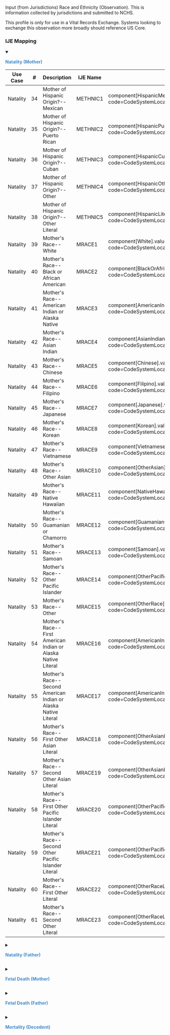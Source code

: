 Input (from Jurisdictions) Race and Ethnicity (Observation). This is information collected by jurisdictions and submitted to NCHS.

This profile is only for use in a Vital Records Exchange. Systems looking to exchange this observation more broadly should reference US Core.
### IJE Mapping

<style>
 .context-menu {cursor: context-menu; color: #438bca;}
 .context-menu:hover {opacity: 0.5;}
</style>
<details open>

<summary>

<strong class='context-menu' > Natality (Mother)</strong>

</summary>
<table class='grid'>
<thead>
  <tr>
    <th style='text-align: center'><strong>Use Case</strong></th>
    <th><strong>#</strong></th>
    <th><strong>Description</strong></th>
    <th><strong>IJE Name</strong></th>
    <th><strong>Field</strong></th>
    <th><strong>Type</strong></th>
    <th><strong>Value Set/Comments</strong></th>
  </tr>
</thead>
<tbody>
<tr>
  <td style='text-align: center'>Natality</td>
  <td>34</td>
  <td>Mother of Hispanic Origin?--Mexican</td>
  <td>METHNIC1</td>
  <td>component[HispanicMexican].valueCoding, <br />code=CodeSystemLocalObservationsCodesVitalRecords#inputraceandethnicityMother</td>
  <td>codeable</td>
  <td><a href='ValueSet-ValueSet-hispanic-no-unknown-vr.html'>ValueSetHispanicNoUnknownVitalRecords</a></td>
</tr>
<tr>
  <td style='text-align: center'>Natality</td>
  <td>35</td>
  <td>Mother of Hispanic Origin?--Puerto Rican</td>
  <td>METHNIC2</td>
  <td>component[HispanicPuertoRican].valueCoding, <br />code=CodeSystemLocalObservationsCodesVitalRecords#inputraceandethnicityMother</td>
  <td>codeable</td>
  <td><a href='ValueSet-ValueSet-hispanic-no-unknown-vr.html'>ValueSetHispanicNoUnknownVitalRecords</a></td>
</tr>
<tr>
  <td style='text-align: center'>Natality</td>
  <td>36</td>
  <td>Mother of Hispanic Origin?--Cuban</td>
  <td>METHNIC3</td>
  <td>component[HispanicCuban].valueCoding, <br />code=CodeSystemLocalObservationsCodesVitalRecords#inputraceandethnicityMother</td>
  <td>codeable</td>
  <td><a href='ValueSet-ValueSet-hispanic-no-unknown-vr.html'>ValueSetHispanicNoUnknownVitalRecords</a></td>
</tr>
<tr>
  <td style='text-align: center'>Natality</td>
  <td>37</td>
  <td>Mother of Hispanic Origin?--Other</td>
  <td>METHNIC4</td>
  <td>component[HispanicOther].valueCoding, <br />code=CodeSystemLocalObservationsCodesVitalRecords#inputraceandethnicityMother</td>
  <td>codeable</td>
  <td><a href='ValueSet-ValueSet-hispanic-no-unknown-vr.html'>ValueSetHispanicNoUnknownVitalRecords</a></td>
</tr>
<tr>
  <td style='text-align: center'>Natality</td>
  <td>38</td>
  <td>Mother of Hispanic Origin?--Other Literal</td>
  <td>METHNIC5</td>
  <td>component[HispanicLiteral].valueString, <br />code=CodeSystemLocalObservationsCodesVitalRecords#inputraceandethnicityMother</td>
  <td>string</td>
  <td></td>
</tr>
<tr>
  <td style='text-align: center'>Natality</td>
  <td>39</td>
  <td>Mother's Race--White</td>
  <td>MRACE1</td>
  <td>component[White].valueBoolean, <br />code=CodeSystemLocalObservationsCodesVitalRecords#inputraceandethnicityMother</td>
  <td>boolean</td>
  <td></td>
</tr>
<tr>
  <td style='text-align: center'>Natality</td>
  <td>40</td>
  <td>Mother's Race--Black or African American</td>
  <td>MRACE2</td>
  <td>component[BlackOrAfricanAmerican].valueBoolean, <br />code=CodeSystemLocalObservationsCodesVitalRecords#inputraceandethnicityMother</td>
  <td>boolean</td>
  <td></td>
</tr>
<tr>
  <td style='text-align: center'>Natality</td>
  <td>41</td>
  <td>Mother's Race--American Indian or Alaska Native</td>
  <td>MRACE3</td>
  <td>component[AmericanIndianOrAlaskanNative].valueBoolean, <br />code=CodeSystemLocalObservationsCodesVitalRecords#inputraceandethnicityMother</td>
  <td>boolean</td>
  <td></td>
</tr>
<tr>
  <td style='text-align: center'>Natality</td>
  <td>42</td>
  <td>Mother's Race--Asian Indian</td>
  <td>MRACE4</td>
  <td>component[AsianIndian].valueBoolean, <br />code=CodeSystemLocalObservationsCodesVitalRecords#inputraceandethnicityMother</td>
  <td>boolean</td>
  <td></td>
</tr>
<tr>
  <td style='text-align: center'>Natality</td>
  <td>43</td>
  <td>Mother's Race--Chinese</td>
  <td>MRACE5</td>
  <td>component[Chinese].valueBoolean, <br />code=CodeSystemLocalObservationsCodesVitalRecords#inputraceandethnicityMother</td>
  <td>boolean</td>
  <td></td>
</tr>
<tr>
  <td style='text-align: center'>Natality</td>
  <td>44</td>
  <td>Mother's Race--Filipino</td>
  <td>MRACE6</td>
  <td>component[Filipino].valueBoolean, <br />code=CodeSystemLocalObservationsCodesVitalRecords#inputraceandethnicityMother</td>
  <td>boolean</td>
  <td></td>
</tr>
<tr>
  <td style='text-align: center'>Natality</td>
  <td>45</td>
  <td>Mother's Race--Japanese</td>
  <td>MRACE7</td>
  <td>component[Japanese].valueBoolean, <br />code=CodeSystemLocalObservationsCodesVitalRecords#inputraceandethnicityMother</td>
  <td>boolean</td>
  <td></td>
</tr>
<tr>
  <td style='text-align: center'>Natality</td>
  <td>46</td>
  <td>Mother's Race--Korean</td>
  <td>MRACE8</td>
  <td>component[Korean].valueBoolean, <br />code=CodeSystemLocalObservationsCodesVitalRecords#inputraceandethnicityMother</td>
  <td>boolean</td>
  <td></td>
</tr>
<tr>
  <td style='text-align: center'>Natality</td>
  <td>47</td>
  <td>Mother's Race--Vietnamese</td>
  <td>MRACE9</td>
  <td>component[Vietnamese].valueBoolean, <br />code=CodeSystemLocalObservationsCodesVitalRecords#inputraceandethnicityMother</td>
  <td>boolean</td>
  <td></td>
</tr>
<tr>
  <td style='text-align: center'>Natality</td>
  <td>48</td>
  <td>Mother's Race--Other Asian</td>
  <td>MRACE10</td>
  <td>component[OtherAsian].valueBoolean, <br />code=CodeSystemLocalObservationsCodesVitalRecords#inputraceandethnicityMother</td>
  <td>boolean</td>
  <td></td>
</tr>
<tr>
  <td style='text-align: center'>Natality</td>
  <td>49</td>
  <td>Mother's Race--Native Hawaiian</td>
  <td>MRACE11</td>
  <td>component[NativeHawaiian].valueBoolean, <br />code=CodeSystemLocalObservationsCodesVitalRecords#inputraceandethnicityMother</td>
  <td>boolean</td>
  <td></td>
</tr>
<tr>
  <td style='text-align: center'>Natality</td>
  <td>50</td>
  <td>Mother's Race--Guamanian or Chamorro</td>
  <td>MRACE12</td>
  <td>component[GuamanianOrChamorro].valueBoolean, <br />code=CodeSystemLocalObservationsCodesVitalRecords#inputraceandethnicityMother</td>
  <td>boolean</td>
  <td></td>
</tr>
<tr>
  <td style='text-align: center'>Natality</td>
  <td>51</td>
  <td>Mother's Race--Samoan</td>
  <td>MRACE13</td>
  <td>component[Samoan].valueBoolean, <br />code=CodeSystemLocalObservationsCodesVitalRecords#inputraceandethnicityMother</td>
  <td>boolean</td>
  <td></td>
</tr>
<tr>
  <td style='text-align: center'>Natality</td>
  <td>52</td>
  <td>Mother's Race--Other Pacific Islander</td>
  <td>MRACE14</td>
  <td>component[OtherPacificIslander].valueBoolean, <br />code=CodeSystemLocalObservationsCodesVitalRecords#inputraceandethnicityMother</td>
  <td>boolean</td>
  <td></td>
</tr>
<tr>
  <td style='text-align: center'>Natality</td>
  <td>53</td>
  <td>Mother's Race--Other</td>
  <td>MRACE15</td>
  <td>component[OtherRace].valueBoolean, <br />code=CodeSystemLocalObservationsCodesVitalRecords#inputraceandethnicityMother</td>
  <td>boolean</td>
  <td></td>
</tr>
<tr>
  <td style='text-align: center'>Natality</td>
  <td>54</td>
  <td>Mother's Race--First American Indian or Alaska Native Literal</td>
  <td>MRACE16</td>
  <td>component[AmericanIndianorAlaskanNativeLiteral1].valueString, <br />code=CodeSystemLocalObservationsCodesVitalRecords#inputraceandethnicityMother</td>
  <td>string</td>
  <td></td>
</tr>
<tr>
  <td style='text-align: center'>Natality</td>
  <td>55</td>
  <td>Mother's Race--Second American Indian or Alaska Native Literal</td>
  <td>MRACE17</td>
  <td>component[AmericanIndianorAlaskanNativeLiteral2].valueString, <br />code=CodeSystemLocalObservationsCodesVitalRecords#inputraceandethnicityMother</td>
  <td>string</td>
  <td></td>
</tr>
<tr>
  <td style='text-align: center'>Natality</td>
  <td>56</td>
  <td>Mother's Race--First Other Asian Literal</td>
  <td>MRACE18</td>
  <td>component[OtherAsianLiteral1].valueString, <br />code=CodeSystemLocalObservationsCodesVitalRecords#inputraceandethnicityMother</td>
  <td>string</td>
  <td></td>
</tr>
<tr>
  <td style='text-align: center'>Natality</td>
  <td>57</td>
  <td>Mother's Race--Second Other Asian Literal</td>
  <td>MRACE19</td>
  <td>component[OtherAsianLiteral2].valueString, <br />code=CodeSystemLocalObservationsCodesVitalRecords#inputraceandethnicityMother</td>
  <td>string</td>
  <td></td>
</tr>
<tr>
  <td style='text-align: center'>Natality</td>
  <td>58</td>
  <td>Mother's Race--First Other Pacific Islander Literal</td>
  <td>MRACE20</td>
  <td>component[OtherPacificIslandLiteral1].valueString, <br />code=CodeSystemLocalObservationsCodesVitalRecords#inputraceandethnicityMother</td>
  <td>string</td>
  <td></td>
</tr>
<tr>
  <td style='text-align: center'>Natality</td>
  <td>59</td>
  <td>Mother's Race--Second Other Pacific Islander Literal</td>
  <td>MRACE21</td>
  <td>component[OtherPacificIslandLiteral2].valueString, <br />code=CodeSystemLocalObservationsCodesVitalRecords#inputraceandethnicityMother</td>
  <td>string</td>
  <td></td>
</tr>
<tr>
  <td style='text-align: center'>Natality</td>
  <td>60</td>
  <td>Mother's Race--First Other Literal</td>
  <td>MRACE22</td>
  <td>component[OtherRaceLiteral1].valueString, <br />code=CodeSystemLocalObservationsCodesVitalRecords#inputraceandethnicityMother</td>
  <td>string</td>
  <td></td>
</tr>
<tr>
  <td style='text-align: center'>Natality</td>
  <td>61</td>
  <td>Mother's Race--Second Other Literal</td>
  <td>MRACE23</td>
  <td>component[OtherRaceLiteral2].valueString, <br />code=CodeSystemLocalObservationsCodesVitalRecords#inputraceandethnicityMother</td>
  <td>string</td>
  <td></td>
</tr>

</tbody>
</table>

</details>
<p></p>

<details>

<summary>

<strong class='context-menu' > Natality (Father)</strong>

</summary>
<table class='grid'>
<thead>
  <tr>
    <th style='text-align: center'><strong>Use Case</strong></th>
    <th><strong>#</strong></th>
    <th><strong>Description</strong></th>
    <th><strong>IJE Name</strong></th>
    <th><strong>Field</strong></th>
    <th><strong>Type</strong></th>
    <th><strong>Value Set/Comments</strong></th>
  </tr>
</thead>
<tbody>
<tr>
  <td style='text-align: center'>Natality</td>
  <td>80</td>
  <td>Father of Hispanic Origin?--Mexican</td>
  <td>FETHNIC1</td>
  <td>component[HispanicMexican].valueCoding, <br />code=CodeSystemLocalObservationsCodesVitalRecords#inputraceandethnicityFather</td>
  <td>codeable</td>
  <td><a href='ValueSet-ValueSet-hispanic-no-unknown-vr.html'>ValueSetHispanicNoUnknownVitalRecords</a></td>
</tr>
<tr>
  <td style='text-align: center'>Natality</td>
  <td>81</td>
  <td>Father of Hispanic Origin?--Puerto Rican</td>
  <td>FETHNIC2</td>
  <td>component[HispanicPuertoRican].valueCoding, <br />code=CodeSystemLocalObservationsCodesVitalRecords#inputraceandethnicityFather</td>
  <td>codeable</td>
  <td><a href='ValueSet-ValueSet-hispanic-no-unknown-vr.html'>ValueSetHispanicNoUnknownVitalRecords</a></td>
</tr>
<tr>
  <td style='text-align: center'>Natality</td>
  <td>82</td>
  <td>Father of Hispanic Origin?--Cuban</td>
  <td>FETHNIC3</td>
  <td>component[HispanicCuban].valueCoding, <br />code=CodeSystemLocalObservationsCodesVitalRecords#inputraceandethnicityFather</td>
  <td>codeable</td>
  <td><a href='ValueSet-ValueSet-hispanic-no-unknown-vr.html'>ValueSetHispanicNoUnknownVitalRecords</a></td>
</tr>
<tr>
  <td style='text-align: center'>Natality</td>
  <td>83</td>
  <td>Father of Hispanic Origin?--Other</td>
  <td>FETHNIC4</td>
  <td>component[HispanicOther].valueCoding, <br />code=CodeSystemLocalObservationsCodesVitalRecords#inputraceandethnicityFather</td>
  <td>codeable</td>
  <td><a href='ValueSet-ValueSet-hispanic-no-unknown-vr.html'>ValueSetHispanicNoUnknownVitalRecords</a></td>
</tr>
<tr>
  <td style='text-align: center'>Natality</td>
  <td>84</td>
  <td>Father of Hispanic Origin?--Other Literal</td>
  <td>FETHNIC5</td>
  <td>component[HispanicLiteral].valueString, <br />code=CodeSystemLocalObservationsCodesVitalRecords#inputraceandethnicityFather</td>
  <td>string</td>
  <td></td>
</tr>
<tr>
  <td style='text-align: center'>Natality</td>
  <td>85</td>
  <td>Father's Race--White</td>
  <td>FRACE1</td>
  <td>component[White].valueBoolean, <br />code=CodeSystemLocalObservationsCodesVitalRecords#inputraceandethnicityFather</td>
  <td>boolean</td>
  <td></td>
</tr>
<tr>
  <td style='text-align: center'>Natality</td>
  <td>86</td>
  <td>Father's Race--Black or African American</td>
  <td>FRACE2</td>
  <td>component[BlackOrAfricanAmerican].valueBoolean, <br />code=CodeSystemLocalObservationsCodesVitalRecords#inputraceandethnicityFather</td>
  <td>boolean</td>
  <td></td>
</tr>
<tr>
  <td style='text-align: center'>Natality</td>
  <td>87</td>
  <td>Father's Race--American Indian or Alaska Native</td>
  <td>FRACE3</td>
  <td>component[AmericanIndianOrAlaskanNative].valueBoolean, <br />code=CodeSystemLocalObservationsCodesVitalRecords#inputraceandethnicityFather</td>
  <td>boolean</td>
  <td></td>
</tr>
<tr>
  <td style='text-align: center'>Natality</td>
  <td>88</td>
  <td>Father's Race--Asian Indian</td>
  <td>FRACE4</td>
  <td>component[AsianIndian].valueBoolean, <br />code=CodeSystemLocalObservationsCodesVitalRecords#inputraceandethnicityFather</td>
  <td>boolean</td>
  <td></td>
</tr>
<tr>
  <td style='text-align: center'>Natality</td>
  <td>89</td>
  <td>Father's Race--Chinese</td>
  <td>FRACE5</td>
  <td>component[Chinese].valueBoolean, <br />code=CodeSystemLocalObservationsCodesVitalRecords#inputraceandethnicityFather</td>
  <td>boolean</td>
  <td></td>
</tr>
<tr>
  <td style='text-align: center'>Natality</td>
  <td>90</td>
  <td>Father's Race--Filipino</td>
  <td>FRACE6</td>
  <td>component[Filipino].valueBoolean, <br />code=CodeSystemLocalObservationsCodesVitalRecords#inputraceandethnicityFather</td>
  <td>boolean</td>
  <td></td>
</tr>
<tr>
  <td style='text-align: center'>Natality</td>
  <td>91</td>
  <td>Father's Race--Japanese</td>
  <td>FRACE7</td>
  <td>component[Japanese].valueBoolean, <br />code=CodeSystemLocalObservationsCodesVitalRecords#inputraceandethnicityFather</td>
  <td>boolean</td>
  <td></td>
</tr>
<tr>
  <td style='text-align: center'>Natality</td>
  <td>92</td>
  <td>Father's Race--Korean</td>
  <td>FRACE8</td>
  <td>component[Korean].valueBoolean, <br />code=CodeSystemLocalObservationsCodesVitalRecords#inputraceandethnicityFather</td>
  <td>boolean</td>
  <td></td>
</tr>
<tr>
  <td style='text-align: center'>Natality</td>
  <td>93</td>
  <td>Father's Race--Vietnamese</td>
  <td>FRACE9</td>
  <td>component[Vietnamese].valueBoolean, <br />code=CodeSystemLocalObservationsCodesVitalRecords#inputraceandethnicityFather</td>
  <td>boolean</td>
  <td></td>
</tr>
<tr>
  <td style='text-align: center'>Natality</td>
  <td>94</td>
  <td>Father's Race--Other Asian</td>
  <td>FRACE10</td>
  <td>component[OtherAsian].valueBoolean, <br />code=CodeSystemLocalObservationsCodesVitalRecords#inputraceandethnicityFather</td>
  <td>boolean</td>
  <td></td>
</tr>
<tr>
  <td style='text-align: center'>Natality</td>
  <td>95</td>
  <td>Father's Race--Native Hawaiian</td>
  <td>FRACE11</td>
  <td>component[NativeHawaiian].valueBoolean, <br />code=CodeSystemLocalObservationsCodesVitalRecords#inputraceandethnicityFather</td>
  <td>boolean</td>
  <td></td>
</tr>
<tr>
  <td style='text-align: center'>Natality</td>
  <td>96</td>
  <td>Father's Race--Guamanian or Chamorro</td>
  <td>FRACE12</td>
  <td>component[GuamanianOrChamorro].valueBoolean, <br />code=CodeSystemLocalObservationsCodesVitalRecords#inputraceandethnicityFather</td>
  <td>boolean</td>
  <td></td>
</tr>
<tr>
  <td style='text-align: center'>Natality</td>
  <td>97</td>
  <td>Father's Race--Samoan</td>
  <td>FRACE13</td>
  <td>component[Samoan].valueBoolean, <br />code=CodeSystemLocalObservationsCodesVitalRecords#inputraceandethnicityFather</td>
  <td>boolean</td>
  <td></td>
</tr>
<tr>
  <td style='text-align: center'>Natality</td>
  <td>98</td>
  <td>Father's Race--Other Pacific Islander</td>
  <td>FRACE14</td>
  <td>component[OtherPacificIslander].valueBoolean, <br />code=CodeSystemLocalObservationsCodesVitalRecords#inputraceandethnicityFather</td>
  <td>boolean</td>
  <td></td>
</tr>
<tr>
  <td style='text-align: center'>Natality</td>
  <td>99</td>
  <td>Father's Race--Other</td>
  <td>FRACE15</td>
  <td>component[OtherRace].valueBoolean, <br />code=CodeSystemLocalObservationsCodesVitalRecords#inputraceandethnicityFather</td>
  <td>boolean</td>
  <td></td>
</tr>
<tr>
  <td style='text-align: center'>Natality</td>
  <td>100</td>
  <td>Father's Race--First American Indian or Alaska Native Literal</td>
  <td>FRACE16</td>
  <td>component[AmericanIndianorAlaskanNativeLiteral1].valueString, <br />code=CodeSystemLocalObservationsCodesVitalRecords#inputraceandethnicityFather</td>
  <td>string</td>
  <td></td>
</tr>
<tr>
  <td style='text-align: center'>Natality</td>
  <td>101</td>
  <td>Father's Race--Second American Indian or Alaska Native Literal</td>
  <td>FRACE17</td>
  <td>component[AmericanIndianorAlaskanNativeLiteral2].valueString, <br />code=CodeSystemLocalObservationsCodesVitalRecords#inputraceandethnicityFather</td>
  <td>string</td>
  <td></td>
</tr>
<tr>
  <td style='text-align: center'>Natality</td>
  <td>102</td>
  <td>Father's Race--First Other Asian Literal</td>
  <td>FRACE18</td>
  <td>component[OtherAsianLiteral1].valueString, <br />code=CodeSystemLocalObservationsCodesVitalRecords#inputraceandethnicityFather</td>
  <td>string</td>
  <td></td>
</tr>
<tr>
  <td style='text-align: center'>Natality</td>
  <td>103</td>
  <td>Father's Race--Second Other Asian Literal</td>
  <td>FRACE19</td>
  <td>component[OtherAsianLiteral2].valueString, <br />code=CodeSystemLocalObservationsCodesVitalRecords#inputraceandethnicityFather</td>
  <td>string</td>
  <td></td>
</tr>
<tr>
  <td style='text-align: center'>Natality</td>
  <td>104</td>
  <td>Father's Race--First Other Pacific Islander Literal</td>
  <td>FRACE20</td>
  <td>component[OtherPacificIslandLiteral1].valueString, <br />code=CodeSystemLocalObservationsCodesVitalRecords#inputraceandethnicityFather</td>
  <td>string</td>
  <td></td>
</tr>
<tr>
  <td style='text-align: center'>Natality</td>
  <td>105</td>
  <td>Father's Race--Second Other Pacific Islander Literal</td>
  <td>FRACE21</td>
  <td>component[OtherPacificIslandLiteral2].valueString, <br />code=CodeSystemLocalObservationsCodesVitalRecords#inputraceandethnicityFather</td>
  <td>string</td>
  <td></td>
</tr>
<tr>
  <td style='text-align: center'>Natality</td>
  <td>106</td>
  <td>Father's Race--First Other Literal</td>
  <td>FRACE22</td>
  <td>component[OtherRaceLiteral1].valueString, <br />code=CodeSystemLocalObservationsCodesVitalRecords#inputraceandethnicityFather</td>
  <td>string</td>
  <td></td>
</tr>
<tr>
  <td style='text-align: center'>Natality</td>
  <td>107</td>
  <td>Father's Race--Second Other Literal</td>
  <td>FRACE23</td>
  <td>component[OtherRaceLiteral2].valueString, <br />code=CodeSystemLocalObservationsCodesVitalRecords#inputraceandethnicityFather</td>
  <td>string</td>
  <td></td>
</tr>

</tbody>
</table>

</details>
<p></p>

<details>

<summary>

<strong class='context-menu'> Fetal Death (Mother)</strong>

</summary>
<table class='grid'>
<thead>
  <tr>
    <th style='text-align: center'><strong>Use Case</strong></th>
    <th><strong>#</strong></th>
    <th><strong>Description</strong></th>
    <th><strong>IJE Name</strong></th>
    <th><strong>Field</strong></th>
    <th><strong>Type</strong></th>
    <th><strong>Value Set/Comments</strong></th>
  </tr>
</thead>
<tbody>
<tr>
  <td style='text-align: center'>Fetal Death</td>
  <td>34</td>
  <td>Mother of Hispanic Origin?--Mexican</td>
  <td>METHNIC1</td>
  <td>component[HispanicMexican].valueCoding, <br />code=CodeSystemLocalObservationsCodesVitalRecords#inputraceandethnicityMother</td>
  <td>codeable</td>
  <td><a href='ValueSet-ValueSet-hispanic-no-unknown-vr.html'>ValueSetHispanicNoUnknownVitalRecords</a></td>
</tr>
<tr>
  <td style='text-align: center'>Fetal Death</td>
  <td>35</td>
  <td>Mother of Hispanic Origin?--Puerto Rican</td>
  <td>METHNIC2</td>
  <td>component[HispanicPuertoRican].valueCoding, <br />code=CodeSystemLocalObservationsCodesVitalRecords#inputraceandethnicityMother</td>
  <td>codeable</td>
  <td><a href='ValueSet-ValueSet-hispanic-no-unknown-vr.html'>ValueSetHispanicNoUnknownVitalRecords</a></td>
</tr>
<tr>
  <td style='text-align: center'>Fetal Death</td>
  <td>36</td>
  <td>Mother of Hispanic Origin?--Cuban</td>
  <td>METHNIC3</td>
  <td>component[HispanicCuban].valueCoding, <br />code=CodeSystemLocalObservationsCodesVitalRecords#inputraceandethnicityMother</td>
  <td>codeable</td>
  <td><a href='ValueSet-ValueSet-hispanic-no-unknown-vr.html'>ValueSetHispanicNoUnknownVitalRecords</a></td>
</tr>
<tr>
  <td style='text-align: center'>Fetal Death</td>
  <td>37</td>
  <td>Mother of Hispanic Origin?--Other</td>
  <td>METHNIC4</td>
  <td>component[HispanicOther].valueCoding, <br />code=CodeSystemLocalObservationsCodesVitalRecords#inputraceandethnicityMother</td>
  <td>codeable</td>
  <td><a href='ValueSet-ValueSet-hispanic-no-unknown-vr.html'>ValueSetHispanicNoUnknownVitalRecords</a></td>
</tr>
<tr>
  <td style='text-align: center'>Fetal Death</td>
  <td>38</td>
  <td>Mother of Hispanic Origin?--Other Literal</td>
  <td>METHNIC5</td>
  <td>component[HispanicLiteral].valueString, <br />code=CodeSystemLocalObservationsCodesVitalRecords#inputraceandethnicityMother</td>
  <td>string</td>
  <td></td>
</tr>
<tr>
  <td style='text-align: center'>Fetal Death</td>
  <td>39</td>
  <td>Mother's Race--White</td>
  <td>MRACE1</td>
  <td>component[White].valueBoolean, <br />code=CodeSystemLocalObservationsCodesVitalRecords#inputraceandethnicityMother</td>
  <td>boolean</td>
  <td></td>
</tr>
<tr>
  <td style='text-align: center'>Fetal Death</td>
  <td>40</td>
  <td>Mother's Race--Black or African American</td>
  <td>MRACE2</td>
  <td>component[BlackOrAfricanAmerican].valueBoolean, <br />code=CodeSystemLocalObservationsCodesVitalRecords#inputraceandethnicityMother</td>
  <td>boolean</td>
  <td></td>
</tr>
<tr>
  <td style='text-align: center'>Fetal Death</td>
  <td>41</td>
  <td>Mother's Race--American Indian or Alaska Native</td>
  <td>MRACE3</td>
  <td>component[AmericanIndianOrAlaskanNative].valueBoolean, <br />code=CodeSystemLocalObservationsCodesVitalRecords#inputraceandethnicityMother</td>
  <td>boolean</td>
  <td></td>
</tr>
<tr>
  <td style='text-align: center'>Fetal Death</td>
  <td>42</td>
  <td>Mother's Race--Asian Indian</td>
  <td>MRACE4</td>
  <td>component[AsianIndian].valueBoolean, <br />code=CodeSystemLocalObservationsCodesVitalRecords#inputraceandethnicityMother</td>
  <td>boolean</td>
  <td></td>
</tr>
<tr>
  <td style='text-align: center'>Fetal Death</td>
  <td>43</td>
  <td>Mother's Race--Chinese</td>
  <td>MRACE5</td>
  <td>component[Chinese].valueBoolean, <br />code=CodeSystemLocalObservationsCodesVitalRecords#inputraceandethnicityMother</td>
  <td>boolean</td>
  <td></td>
</tr>
<tr>
  <td style='text-align: center'>Fetal Death</td>
  <td>44</td>
  <td>Mother's Race--Filipino</td>
  <td>MRACE6</td>
  <td>component[Filipino].valueBoolean, <br />code=CodeSystemLocalObservationsCodesVitalRecords#inputraceandethnicityMother</td>
  <td>boolean</td>
  <td></td>
</tr>
<tr>
  <td style='text-align: center'>Fetal Death</td>
  <td>45</td>
  <td>Mother's Race--Japanese</td>
  <td>MRACE7</td>
  <td>component[Japanese].valueBoolean, <br />code=CodeSystemLocalObservationsCodesVitalRecords#inputraceandethnicityMother</td>
  <td>boolean</td>
  <td></td>
</tr>
<tr>
  <td style='text-align: center'>Fetal Death</td>
  <td>46</td>
  <td>Mother's Race--Korean</td>
  <td>MRACE8</td>
  <td>component[Korean].valueBoolean, <br />code=CodeSystemLocalObservationsCodesVitalRecords#inputraceandethnicityMother</td>
  <td>boolean</td>
  <td></td>
</tr>
<tr>
  <td style='text-align: center'>Fetal Death</td>
  <td>47</td>
  <td>Mother's Race--Vietnamese</td>
  <td>MRACE9</td>
  <td>component[Vietnamese].valueBoolean, <br />code=CodeSystemLocalObservationsCodesVitalRecords#inputraceandethnicityMother</td>
  <td>boolean</td>
  <td></td>
</tr>
<tr>
  <td style='text-align: center'>Fetal Death</td>
  <td>48</td>
  <td>Mother's Race--Other Asian</td>
  <td>MRACE10</td>
  <td>component[OtherAsian].valueBoolean, <br />code=CodeSystemLocalObservationsCodesVitalRecords#inputraceandethnicityMother</td>
  <td>boolean</td>
  <td></td>
</tr>
<tr>
  <td style='text-align: center'>Fetal Death</td>
  <td>49</td>
  <td>Mother's Race--Native Hawaiian</td>
  <td>MRACE11</td>
  <td>component[NativeHawaiian].valueBoolean, <br />code=CodeSystemLocalObservationsCodesVitalRecords#inputraceandethnicityMother</td>
  <td>boolean</td>
  <td></td>
</tr>
<tr>
  <td style='text-align: center'>Fetal Death</td>
  <td>50</td>
  <td>Mother's Race--Guamanian or Chamorro</td>
  <td>MRACE12</td>
  <td>component[GuamanianOrChamorro].valueBoolean, <br />code=CodeSystemLocalObservationsCodesVitalRecords#inputraceandethnicityMother</td>
  <td>boolean</td>
  <td></td>
</tr>
<tr>
  <td style='text-align: center'>Fetal Death</td>
  <td>51</td>
  <td>Mother's Race--Samoan</td>
  <td>MRACE13</td>
  <td>component[Samoan].valueBoolean, <br />code=CodeSystemLocalObservationsCodesVitalRecords#inputraceandethnicityMother</td>
  <td>boolean</td>
  <td></td>
</tr>
<tr>
  <td style='text-align: center'>Fetal Death</td>
  <td>52</td>
  <td>Mother's Race--Other Pacific Islander</td>
  <td>MRACE14</td>
  <td>component[OtherPacificIslander].valueBoolean, <br />code=CodeSystemLocalObservationsCodesVitalRecords#inputraceandethnicityMother</td>
  <td>boolean</td>
  <td></td>
</tr>
<tr>
  <td style='text-align: center'>Fetal Death</td>
  <td>53</td>
  <td>Mother's Race--Other</td>
  <td>MRACE15</td>
  <td>component[OtherRace].valueBoolean, <br />code=CodeSystemLocalObservationsCodesVitalRecords#inputraceandethnicityMother</td>
  <td>boolean</td>
  <td></td>
</tr>
<tr>
  <td style='text-align: center'>Fetal Death</td>
  <td>54</td>
  <td>Mother's Race--First American Indian or Alaska Native Literal</td>
  <td>MRACE16</td>
  <td>component[AmericanIndianorAlaskanNativeLiteral1].valueString, <br />code=CodeSystemLocalObservationsCodesVitalRecords#inputraceandethnicityMother</td>
  <td>string</td>
  <td></td>
</tr>
<tr>
  <td style='text-align: center'>Fetal Death</td>
  <td>55</td>
  <td>Mother's Race--Second American Indian or Alaska Native Literal</td>
  <td>MRACE17</td>
  <td>component[AmericanIndianorAlaskanNativeLiteral2].valueString, <br />code=CodeSystemLocalObservationsCodesVitalRecords#inputraceandethnicityMother</td>
  <td>string</td>
  <td></td>
</tr>
<tr>
  <td style='text-align: center'>Fetal Death</td>
  <td>56</td>
  <td>Mother's Race--First Other Asian Literal</td>
  <td>MRACE18</td>
  <td>component[OtherAsianLiteral1].valueString, <br />code=CodeSystemLocalObservationsCodesVitalRecords#inputraceandethnicityMother</td>
  <td>string</td>
  <td></td>
</tr>
<tr>
  <td style='text-align: center'>Fetal Death</td>
  <td>57</td>
  <td>Mother's Race--Second Other Asian Literal</td>
  <td>MRACE19</td>
  <td>component[OtherAsianLiteral2].valueString, <br />code=CodeSystemLocalObservationsCodesVitalRecords#inputraceandethnicityMother</td>
  <td>string</td>
  <td></td>
</tr>
<tr>
  <td style='text-align: center'>Fetal Death</td>
  <td>58</td>
  <td>Mother's Race--First Other Pacific Islander Literal</td>
  <td>MRACE20</td>
  <td>component[OtherPacificIslandLiteral1].valueString, <br />code=CodeSystemLocalObservationsCodesVitalRecords#inputraceandethnicityMother</td>
  <td>string</td>
  <td></td>
</tr>
<tr>
  <td style='text-align: center'>Fetal Death</td>
  <td>59</td>
  <td>Mother's Race--Second Other Pacific Islander Literal</td>
  <td>MRACE21</td>
  <td>component[OtherPacificIslandLiteral2].valueString, <br />code=CodeSystemLocalObservationsCodesVitalRecords#inputraceandethnicityMother</td>
  <td>string</td>
  <td></td>
</tr>
<tr>
  <td style='text-align: center'>Fetal Death</td>
  <td>60</td>
  <td>Mother's Race--First Other Literal</td>
  <td>MRACE22</td>
  <td>component[OtherRaceLiteral1].valueString, <br />code=CodeSystemLocalObservationsCodesVitalRecords#inputraceandethnicityMother</td>
  <td>string</td>
  <td></td>
</tr>
<tr>
  <td style='text-align: center'>Fetal Death</td>
  <td>61</td>
  <td>Mother's Race--Second Other Literal</td>
  <td>MRACE23</td>
  <td>component[OtherRaceLiteral2].valueString, <br />code=CodeSystemLocalObservationsCodesVitalRecords#inputraceandethnicityMother</td>
  <td>string</td>
  <td></td>
</tr>

</tbody>
</table>

</details>
<p></p>

<details>

<summary>

<strong class='context-menu'> Fetal Death (Father)</strong>

</summary>
<table class='grid'>
<thead>
  <tr>
    <th style='text-align: center'><strong>Use Case</strong></th>
    <th><strong>#</strong></th>
    <th><strong>Description</strong></th>
    <th><strong>IJE Name</strong></th>
    <th><strong>Field</strong></th>
    <th><strong>Type</strong></th>
    <th><strong>Value Set/Comments</strong></th>
  </tr>
</thead>
<tbody>
<tr>
  <td style='text-align: center'>Fetal Death</td>
  <td>285</td>
  <td>Father of Hispanic Origin?--Mexican</td>
  <td>FETHNIC1</td>
  <td>component[HispanicMexican].valueCoding, <br />code=CodeSystemLocalObservationsCodesVitalRecords#inputraceandethnicityFather</td>
  <td>codeable</td>
  <td><a href='ValueSet-ValueSet-hispanic-no-unknown-vr.html'>ValueSetHispanicNoUnknownVitalRecords</a></td>
</tr>
<tr>
  <td style='text-align: center'>Fetal Death</td>
  <td>286</td>
  <td>Father of Hispanic Origin?--Puerto Rican</td>
  <td>FETHNIC2</td>
  <td>component[HispanicPuertoRican].valueCoding, <br />code=CodeSystemLocalObservationsCodesVitalRecords#inputraceandethnicityFather</td>
  <td>codeable</td>
  <td><a href='ValueSet-ValueSet-hispanic-no-unknown-vr.html'>ValueSetHispanicNoUnknownVitalRecords</a></td>
</tr>
<tr>
  <td style='text-align: center'>Fetal Death</td>
  <td>287</td>
  <td>Father of Hispanic Origin?--Cuban</td>
  <td>FETHNIC3</td>
  <td>component[HispanicCuban].valueCoding, <br />code=CodeSystemLocalObservationsCodesVitalRecords#inputraceandethnicityFather</td>
  <td>codeable</td>
  <td><a href='ValueSet-ValueSet-hispanic-no-unknown-vr.html'>ValueSetHispanicNoUnknownVitalRecords</a></td>
</tr>
<tr>
  <td style='text-align: center'>Fetal Death</td>
  <td>288</td>
  <td>Father of Hispanic Origin?--Other</td>
  <td>FETHNIC4</td>
  <td>component[HispanicOther].valueCoding, <br />code=CodeSystemLocalObservationsCodesVitalRecords#inputraceandethnicityFather</td>
  <td>codeable</td>
  <td><a href='ValueSet-ValueSet-hispanic-no-unknown-vr.html'>ValueSetHispanicNoUnknownVitalRecords</a></td>
</tr>
<tr>
  <td style='text-align: center'>Fetal Death</td>
  <td>289</td>
  <td>Father of Hispanic Origin?--Other Literal</td>
  <td>FETHNIC5</td>
  <td>component[HispanicLiteral].valueString, <br />code=CodeSystemLocalObservationsCodesVitalRecords#inputraceandethnicityFather</td>
  <td>string</td>
  <td></td>
</tr>
<tr>
  <td style='text-align: center'>Fetal Death</td>
  <td>290</td>
  <td>Father's Race--White</td>
  <td>FRACE1</td>
  <td>component[White].valueBoolean, <br />code=CodeSystemLocalObservationsCodesVitalRecords#inputraceandethnicityFather</td>
  <td>boolean</td>
  <td></td>
</tr>
<tr>
  <td style='text-align: center'>Fetal Death</td>
  <td>291</td>
  <td>Father's Race--Black or African American</td>
  <td>FRACE2</td>
  <td>component[BlackOrAfricanAmerican].valueBoolean, <br />code=CodeSystemLocalObservationsCodesVitalRecords#inputraceandethnicityFather</td>
  <td>boolean</td>
  <td></td>
</tr>
<tr>
  <td style='text-align: center'>Fetal Death</td>
  <td>292</td>
  <td>Father's Race--American Indian or Alaska Native</td>
  <td>FRACE3</td>
  <td>component[AmericanIndianOrAlaskanNative].valueBoolean, <br />code=CodeSystemLocalObservationsCodesVitalRecords#inputraceandethnicityFather</td>
  <td>boolean</td>
  <td></td>
</tr>
<tr>
  <td style='text-align: center'>Fetal Death</td>
  <td>293</td>
  <td>Father's Race--Asian Indian</td>
  <td>FRACE4</td>
  <td>component[AsianIndian].valueBoolean, <br />code=CodeSystemLocalObservationsCodesVitalRecords#inputraceandethnicityFather</td>
  <td>boolean</td>
  <td></td>
</tr>
<tr>
  <td style='text-align: center'>Fetal Death</td>
  <td>294</td>
  <td>Father's Race--Chinese</td>
  <td>FRACE5</td>
  <td>component[Chinese].valueBoolean, <br />code=CodeSystemLocalObservationsCodesVitalRecords#inputraceandethnicityFather</td>
  <td>boolean</td>
  <td></td>
</tr>
<tr>
  <td style='text-align: center'>Fetal Death</td>
  <td>295</td>
  <td>Father's Race--Filipino</td>
  <td>FRACE6</td>
  <td>component[Filipino].valueBoolean, <br />code=CodeSystemLocalObservationsCodesVitalRecords#inputraceandethnicityFather</td>
  <td>boolean</td>
  <td></td>
</tr>
<tr>
  <td style='text-align: center'>Fetal Death</td>
  <td>296</td>
  <td>Father's Race--Japanese</td>
  <td>FRACE7</td>
  <td>component[Japanese].valueBoolean, <br />code=CodeSystemLocalObservationsCodesVitalRecords#inputraceandethnicityFather</td>
  <td>boolean</td>
  <td></td>
</tr>
<tr>
  <td style='text-align: center'>Fetal Death</td>
  <td>297</td>
  <td>Father's Race--Korean</td>
  <td>FRACE8</td>
  <td>component[Korean].valueBoolean, <br />code=CodeSystemLocalObservationsCodesVitalRecords#inputraceandethnicityFather</td>
  <td>boolean</td>
  <td></td>
</tr>
<tr>
  <td style='text-align: center'>Fetal Death</td>
  <td>298</td>
  <td>Father's Race--Vietnamese</td>
  <td>FRACE9</td>
  <td>component[Vietnamese].valueBoolean, <br />code=CodeSystemLocalObservationsCodesVitalRecords#inputraceandethnicityFather</td>
  <td>boolean</td>
  <td></td>
</tr>
<tr>
  <td style='text-align: center'>Fetal Death</td>
  <td>299</td>
  <td>Father's Race--Other Asian</td>
  <td>FRACE10</td>
  <td>component[OtherAsian].valueBoolean, <br />code=CodeSystemLocalObservationsCodesVitalRecords#inputraceandethnicityFather</td>
  <td>boolean</td>
  <td></td>
</tr>
<tr>
  <td style='text-align: center'>Fetal Death</td>
  <td>300</td>
  <td>Father's Race--Native Hawaiian</td>
  <td>FRACE11</td>
  <td>component[NativeHawaiian].valueBoolean, <br />code=CodeSystemLocalObservationsCodesVitalRecords#inputraceandethnicityFather</td>
  <td>boolean</td>
  <td></td>
</tr>
<tr>
  <td style='text-align: center'>Fetal Death</td>
  <td>301</td>
  <td>Father's Race--Guamanian or Chamorro</td>
  <td>FRACE12</td>
  <td>component[GuamanianOrChamorro].valueBoolean, <br />code=CodeSystemLocalObservationsCodesVitalRecords#inputraceandethnicityFather</td>
  <td>boolean</td>
  <td></td>
</tr>
<tr>
  <td style='text-align: center'>Fetal Death</td>
  <td>302</td>
  <td>Father's Race--Samoan</td>
  <td>FRACE13</td>
  <td>component[Samoan].valueBoolean, <br />code=CodeSystemLocalObservationsCodesVitalRecords#inputraceandethnicityFather</td>
  <td>boolean</td>
  <td></td>
</tr>
<tr>
  <td style='text-align: center'>Fetal Death</td>
  <td>303</td>
  <td>Father's Race--Other Pacific Islander</td>
  <td>FRACE14</td>
  <td>component[OtherPacificIslander].valueBoolean, <br />code=CodeSystemLocalObservationsCodesVitalRecords#inputraceandethnicityFather</td>
  <td>boolean</td>
  <td></td>
</tr>
<tr>
  <td style='text-align: center'>Fetal Death</td>
  <td>304</td>
  <td>Father's Race--Other</td>
  <td>FRACE15</td>
  <td>component[OtherRace].valueBoolean, <br />code=CodeSystemLocalObservationsCodesVitalRecords#inputraceandethnicityFather</td>
  <td>boolean</td>
  <td></td>
</tr>
<tr>
  <td style='text-align: center'>Fetal Death</td>
  <td>305</td>
  <td>Father's Race--First American Indian or Alaska Native Literal</td>
  <td>FRACE16</td>
  <td>component[AmericanIndianorAlaskanNativeLiteral1].valueString, <br />code=CodeSystemLocalObservationsCodesVitalRecords#inputraceandethnicityFather</td>
  <td>string</td>
  <td></td>
</tr>
<tr>
  <td style='text-align: center'>Fetal Death</td>
  <td>306</td>
  <td>Father's Race--Second American Indian or Alaska Native Literal</td>
  <td>FRACE17</td>
  <td>component[AmericanIndianorAlaskanNativeLiteral2].valueString, <br />code=CodeSystemLocalObservationsCodesVitalRecords#inputraceandethnicityFather</td>
  <td>string</td>
  <td></td>
</tr>
<tr>
  <td style='text-align: center'>Fetal Death</td>
  <td>307</td>
  <td>Father's Race--First Other Asian Literal</td>
  <td>FRACE18</td>
  <td>component[OtherAsianLiteral1].valueString, <br />code=CodeSystemLocalObservationsCodesVitalRecords#inputraceandethnicityFather</td>
  <td>string</td>
  <td></td>
</tr>
<tr>
  <td style='text-align: center'>Fetal Death</td>
  <td>308</td>
  <td>Father's Race--Second Other Asian Literal</td>
  <td>FRACE19</td>
  <td>component[OtherAsianLiteral2].valueString, <br />code=CodeSystemLocalObservationsCodesVitalRecords#inputraceandethnicityFather</td>
  <td>string</td>
  <td></td>
</tr>
<tr>
  <td style='text-align: center'>Fetal Death</td>
  <td>309</td>
  <td>Father's Race--First Other Pacific Islander Literal</td>
  <td>FRACE20</td>
  <td>component[OtherPacificIslandLiteral1].valueString, <br />code=CodeSystemLocalObservationsCodesVitalRecords#inputraceandethnicityFather</td>
  <td>string</td>
  <td></td>
</tr>
<tr>
  <td style='text-align: center'>Fetal Death</td>
  <td>310</td>
  <td>Father's Race--Second Other Pacific Islander Literal</td>
  <td>FRACE21</td>
  <td>component[OtherPacificIslandLiteral2].valueString, <br />code=CodeSystemLocalObservationsCodesVitalRecords#inputraceandethnicityFather</td>
  <td>string</td>
  <td></td>
</tr>
<tr>
  <td style='text-align: center'>Fetal Death</td>
  <td>311</td>
  <td>Father's Race--First Other Literal</td>
  <td>FRACE22</td>
  <td>component[OtherRaceLiteral1].valueString, <br />code=CodeSystemLocalObservationsCodesVitalRecords#inputraceandethnicityFather</td>
  <td>string</td>
  <td></td>
</tr>
<tr>
  <td style='text-align: center'>Fetal Death</td>
  <td>312</td>
  <td>Father's Race--Second Other Literal</td>
  <td>FRACE23</td>
  <td>component[OtherRaceLiteral2].valueString, <br />code=CodeSystemLocalObservationsCodesVitalRecords#inputraceandethnicityFather</td>
  <td>string</td>
  <td></td>
</tr>

</tbody>
</table>

</details>
<p></p>

<details>

<summary>

<strong class='context-menu'> Mortality (Decedent) </strong>

</summary>
<table class='grid'>
<thead>
  <tr>
    <th style='text-align: center'><strong>Use Case</strong></th>
    <th><strong>#</strong></th>
    <th><strong>Description</strong></th>
    <th><strong>IJE Name</strong></th>
    <th><strong>Field</strong></th>
    <th><strong>Type</strong></th>
    <th><strong>Value Set/Comments</strong></th>
  </tr>
</thead>
<tbody>
<tr>
  <td style='text-align: center'>Mortality</td>
  <td>39</td>
  <td>Decedent of Hispanic Origin?--Mexican</td>
  <td>DETHNIC1</td>
  <td>component[HispanicMexican].valueCoding, <br />code=CodeSystemLocalObservationsCodesVitalRecords#inputraceandethnicityDecedent</td>
  <td>codeable</td>
  <td><a href='ValueSet-ValueSet-hispanic-no-unknown-vr.html'>ValueSetHispanicNoUnknownVitalRecords</a></td>
</tr>
<tr>
  <td style='text-align: center'>Mortality</td>
  <td>40</td>
  <td>Decedent of Hispanic Origin?--Puerto Rican</td>
  <td>DETHNIC2</td>
  <td>component[HispanicPuertoRican].valueCoding, <br />code=CodeSystemLocalObservationsCodesVitalRecords#inputraceandethnicityDecedent</td>
  <td>codeable</td>
  <td><a href='ValueSet-ValueSet-hispanic-no-unknown-vr.html'>ValueSetHispanicNoUnknownVitalRecords</a></td>
</tr>
<tr>
  <td style='text-align: center'>Mortality</td>
  <td>41</td>
  <td>Decedent of Hispanic Origin?--Cuban</td>
  <td>DETHNIC3</td>
  <td>component[HispanicCuban].valueCoding, <br />code=CodeSystemLocalObservationsCodesVitalRecords#inputraceandethnicityDecedent</td>
  <td>codeable</td>
  <td><a href='ValueSet-ValueSet-hispanic-no-unknown-vr.html'>ValueSetHispanicNoUnknownVitalRecords</a></td>
</tr>
<tr>
  <td style='text-align: center'>Mortality</td>
  <td>42</td>
  <td>Decedent of Hispanic Origin?--Other</td>
  <td>DETHNIC4</td>
  <td>component[HispanicOther].valueCoding, <br />code=CodeSystemLocalObservationsCodesVitalRecords#inputraceandethnicityDecedent</td>
  <td>codeable</td>
  <td><a href='ValueSet-ValueSet-hispanic-no-unknown-vr.html'>ValueSetHispanicNoUnknownVitalRecords</a></td>
</tr>
<tr>
  <td style='text-align: center'>Mortality</td>
  <td>43</td>
  <td>Decedent of Hispanic Origin?--Other, Literal</td>
  <td>DETHNIC5</td>
  <td>component[HispanicLiteral].valueString, <br />code=CodeSystemLocalObservationsCodesVitalRecords#inputraceandethnicityDecedent</td>
  <td>string</td>
  <td>-</td>
</tr>
<tr>
  <td style='text-align: center'>Mortality</td>
  <td>44</td>
  <td>Decedent's Race--White</td>
  <td>RACE1</td>
  <td>component[White].valueBoolean, <br />code=CodeSystemLocalObservationsCodesVitalRecords#inputraceandethnicityDecedent</td>
  <td>boolean</td>
  <td>-</td>
</tr>
<tr>
  <td style='text-align: center'>Mortality</td>
  <td>45</td>
  <td>Decedent's Race--Black or African American</td>
  <td>RACE2</td>
  <td>component[BlackOrAfricanAmerican].valueBoolean, <br />code=CodeSystemLocalObservationsCodesVitalRecords#inputraceandethnicityDecedent</td>
  <td>boolean</td>
  <td>-</td>
</tr>
<tr>
  <td style='text-align: center'>Mortality</td>
  <td>46</td>
  <td>Decedent's Race--American Indian or Alaska Native</td>
  <td>RACE3</td>
  <td>component[AmericanIndianOrAlaskanNative].valueBoolean, <br />code=CodeSystemLocalObservationsCodesVitalRecords#inputraceandethnicityDecedent</td>
  <td>boolean</td>
  <td>-</td>
</tr>
<tr>
  <td style='text-align: center'>Mortality</td>
  <td>47</td>
  <td>Decedent's Race--Asian Indian</td>
  <td>RACE4</td>
  <td>component[AsianIndian].valueBoolean, <br />code=CodeSystemLocalObservationsCodesVitalRecords#inputraceandethnicityDecedent</td>
  <td>boolean</td>
  <td>-</td>
</tr>
<tr>
  <td style='text-align: center'>Mortality</td>
  <td>48</td>
  <td>Decedent's Race--Chinese</td>
  <td>RACE5</td>
  <td>component[Chinese].valueBoolean, <br />code=CodeSystemLocalObservationsCodesVitalRecords#inputraceandethnicityDecedent</td>
  <td>boolean</td>
  <td>-</td>
</tr>
<tr>
  <td style='text-align: center'>Mortality</td>
  <td>49</td>
  <td>Decedent's Race--Filipino</td>
  <td>RACE6</td>
  <td>component[Filipino].valueBoolean, <br />code=CodeSystemLocalObservationsCodesVitalRecords#inputraceandethnicityDecedent</td>
  <td>boolean</td>
  <td>-</td>
</tr>
<tr>
  <td style='text-align: center'>Mortality</td>
  <td>50</td>
  <td>Decedent's Race--Japanese</td>
  <td>RACE7</td>
  <td>component[Japanese].valueBoolean, <br />code=CodeSystemLocalObservationsCodesVitalRecords#inputraceandethnicityDecedent</td>
  <td>boolean</td>
  <td>-</td>
</tr>
<tr>
  <td style='text-align: center'>Mortality</td>
  <td>51</td>
  <td>Decedent's Race--Korean</td>
  <td>RACE8</td>
  <td>component[Korean].valueBoolean, <br />code=CodeSystemLocalObservationsCodesVitalRecords#inputraceandethnicityDecedent</td>
  <td>boolean</td>
  <td>-</td>
</tr>
<tr>
  <td style='text-align: center'>Mortality</td>
  <td>52</td>
  <td>Decedent's Race--Vietnamese</td>
  <td>RACE9</td>
  <td>component[Vietnamese].valueBoolean, <br />code=CodeSystemLocalObservationsCodesVitalRecords#inputraceandethnicityDecedent</td>
  <td>boolean</td>
  <td>-</td>
</tr>
<tr>
  <td style='text-align: center'>Mortality</td>
  <td>53</td>
  <td>Decedent's Race--Other Asian</td>
  <td>RACE10</td>
  <td>component[OtherAsian].valueBoolean, <br />code=CodeSystemLocalObservationsCodesVitalRecords#inputraceandethnicityDecedent</td>
  <td>boolean</td>
  <td>-</td>
</tr>
<tr>
  <td style='text-align: center'>Mortality</td>
  <td>54</td>
  <td>Decedent's Race--Native Hawaiian</td>
  <td>RACE11</td>
  <td>component[NativeHawaiian].valueBoolean, <br />code=CodeSystemLocalObservationsCodesVitalRecords#inputraceandethnicityDecedent</td>
  <td>boolean</td>
  <td>-</td>
</tr>
<tr>
  <td style='text-align: center'>Mortality</td>
  <td>55</td>
  <td>Decedent's Race--Guamanian or Chamorro</td>
  <td>RACE12</td>
  <td>component[GuamanianOrChamorro].valueBoolean, <br />code=CodeSystemLocalObservationsCodesVitalRecords#inputraceandethnicityDecedent</td>
  <td>boolean</td>
  <td>-</td>
</tr>
<tr>
  <td style='text-align: center'>Mortality</td>
  <td>56</td>
  <td>Decedent's Race--Samoan</td>
  <td>RACE13</td>
  <td>component[Samoan].valueBoolean, <br />code=CodeSystemLocalObservationsCodesVitalRecords#inputraceandethnicityDecedent</td>
  <td>boolean</td>
  <td>-</td>
</tr>
<tr>
  <td style='text-align: center'>Mortality</td>
  <td>57</td>
  <td>Decedent's Race--Other Pacific Islander</td>
  <td>RACE14</td>
  <td>component[OtherPacificIslander].valueBoolean, <br />code=CodeSystemLocalObservationsCodesVitalRecords#inputraceandethnicityDecedent</td>
  <td>boolean</td>
  <td>-</td>
</tr>
<tr>
  <td style='text-align: center'>Mortality</td>
  <td>58</td>
  <td>Decedent's Race--Other</td>
  <td>RACE15</td>
  <td>component[OtherRace].valueBoolean, <br />code=CodeSystemLocalObservationsCodesVitalRecords#inputraceandethnicityDecedent</td>
  <td>boolean</td>
  <td>-</td>
</tr>
<tr>
  <td style='text-align: center'>Mortality</td>
  <td>59</td>
  <td>Decedent's Race--First American Indian or Alaska Native Literal</td>
  <td>RACE16</td>
  <td>component[FirstAmericanIndianOrAlaskanNativeLiteral].valueString, <br />code=CodeSystemLocalObservationsCodesVitalRecords#inputraceandethnicityDecedent</td>
  <td>string</td>
  <td>-</td>
</tr>
<tr>
  <td style='text-align: center'>Mortality</td>
  <td>60</td>
  <td>Decedent's Race--Second American Indian or Alaska Native Literal</td>
  <td>RACE17</td>
  <td>component[SecondAmericanIndianOrAlaskanNativeLiteral].valueString, <br />code=CodeSystemLocalObservationsCodesVitalRecords#inputraceandethnicityDecedent</td>
  <td>string</td>
  <td>-</td>
</tr>
<tr>
  <td style='text-align: center'>Mortality</td>
  <td>61</td>
  <td>Decedent's Race--First Other Asian Literal</td>
  <td>RACE18</td>
  <td>component[FirstOtherAsianLiteral].valueString, <br />code=CodeSystemLocalObservationsCodesVitalRecords#inputraceandethnicityDecedent</td>
  <td>string</td>
  <td>-</td>
</tr>
<tr>
  <td style='text-align: center'>Mortality</td>
  <td>62</td>
  <td>Decedent's Race--Second Other Asian Literal</td>
  <td>RACE19</td>
  <td>component[SecondOtherAsianLiteral].valueString, <br />code=CodeSystemLocalObservationsCodesVitalRecords#inputraceandethnicityDecedent</td>
  <td>string</td>
  <td>-</td>
</tr>
<tr>
  <td style='text-align: center'>Mortality</td>
  <td>63</td>
  <td>Decedent's Race--First Other Pacific Islander Literal</td>
  <td>RACE20</td>
  <td>component[FirstOtherPacificIslanderLiteral].valueString, <br />code=CodeSystemLocalObservationsCodesVitalRecords#inputraceandethnicityDecedent</td>
  <td>string</td>
  <td>-</td>
</tr>
<tr>
  <td style='text-align: center'>Mortality</td>
  <td>64</td>
  <td>Decedent's Race--Second Other Pacific Islander Literal</td>
  <td>RACE21</td>
  <td>component[SecondOtherPacificIslanderLiteral].valueString, <br />code=CodeSystemLocalObservationsCodesVitalRecords#inputraceandethnicityDecedent</td>
  <td>string</td>
  <td>-</td>
</tr>
<tr>
  <td style='text-align: center'>Mortality</td>
  <td>65</td>
  <td>Decedent's Race--First Other Literal</td>
  <td>RACE22</td>
  <td>component[FirstOtherRaceLiteral].valueString, <br />code=CodeSystemLocalObservationsCodesVitalRecords#inputraceandethnicityDecedent</td>
  <td>string</td>
  <td>-</td>
</tr>
<tr>
  <td style='text-align: center'>Mortality</td>
  <td>66</td>
  <td>Decedent's Race--Second Other Literal</td>
  <td>RACE23</td>
  <td>component[SecondOtherRaceLiteral].valueString, <br />code=CodeSystemLocalObservationsCodesVitalRecords#inputraceandethnicityDecedent</td>
  <td>string</td>
  <td>-</td>
</tr>
<tr>
  <td style='text-align: center'>Mortality</td>
  <td>83</td>
  <td>Decedent's Race--Missing</td>
  <td>RACE_MVR</td>
  <td>component[MissingValueReason].valueCoding, <br />code=CodeSystemLocalObservationsCodesVitalRecords#inputraceandethnicityDecedent</td>
  <td>codeable</td>
  <td><a href='ValueSet-ValueSet-race-missing-value-reason-vr.html'>ValueSetRaceMissingValueReasonVitalRecords</a></td>
</tr>

</tbody>
</table>

</details>
<p></p>

